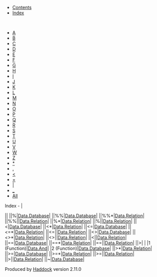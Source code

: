 -   [Contents](index.html)
-   [Index](doc-index.html)

 

-   [A](doc-index-A.html)
-   [B](doc-index-B.html)
-   [C](doc-index-C.html)
-   [D](doc-index-D.html)
-   [E](doc-index-E.html)
-   [F](doc-index-F.html)
-   [G](doc-index-G.html)
-   [H](doc-index-H.html)
-   [I](doc-index-I.html)
-   [J](doc-index-J.html)
-   [K](doc-index-K.html)
-   [L](doc-index-L.html)
-   [M](doc-index-M.html)
-   [N](doc-index-N.html)
-   [O](doc-index-O.html)
-   [P](doc-index-P.html)
-   [Q](doc-index-Q.html)
-   [R](doc-index-R.html)
-   [S](doc-index-S.html)
-   [T](doc-index-T.html)
-   [U](doc-index-U.html)
-   [V](doc-index-V.html)
-   [W](doc-index-W.html)
-   [Z](doc-index-Z.html)
-   [\*](doc-index-42.html)
-   [.](doc-index-46.html)
-   [\<](doc-index-60.html)
-   [=](doc-index-61.html)
-   [|](doc-index-124.html)
-   [\_](doc-index-95.html)
-   [All](doc-index-All.html)

Index - |

||
||%|[Data.Database](Data-Database.html#v:-124--37-)|
||%%|[Data.Database](Data-Database.html#v:-124--37--37-)|
||%%\*|[Data.Relation](Data-Relation.html#v:-124--37--37--42-)|
||%%||[Data.Relation](Data-Relation.html#v:-124--37--37--124-)|
||%\*|[Data.Relation](Data-Relation.html#v:-124--37--42-)|
||%||[Data.Relation](Data-Relation.html#v:-124--37--124-)|
||\<|[Data.Database](Data-Database.html#v:-124--60-)|
||\<\*|[Data.Relation](Data-Relation.html#v:-124--60--42-)|
||\<=|[Data.Database](Data-Database.html#v:-124--60--61-)|
||\<=\*|[Data.Relation](Data-Relation.html#v:-124--60--61--42-)|
||\<=||[Data.Relation](Data-Relation.html#v:-124--60--61--124-)|
||\<\>|[Data.Database](Data-Database.html#v:-124--60--62-)|
||\<\>\*|[Data.Relation](Data-Relation.html#v:-124--60--62--42-)|
||\<\>||[Data.Relation](Data-Relation.html#v:-124--60--62--124-)|
||\<||[Data.Relation](Data-Relation.html#v:-124--60--124-)|
||==|[Data.Database](Data-Database.html#v:-124--61--61-)|
||==\*|[Data.Relation](Data-Relation.html#v:-124--61--61--42-)|
||==||[Data.Relation](Data-Relation.html#v:-124--61--61--124-)|
||\>| |
|1 (Function)|[Data.And](Data-And.html#v:-124--62-)|
|2 (Function)|[Data.Database](Data-Database.html#v:-124--62-)|
||\>\*|[Data.Relation](Data-Relation.html#v:-124--62--42-)|
||\>=|[Data.Database](Data-Database.html#v:-124--62--61-)|
||\>=\*|[Data.Relation](Data-Relation.html#v:-124--62--61--42-)|
||\>=||[Data.Relation](Data-Relation.html#v:-124--62--61--124-)|
||\>||[Data.Relation](Data-Relation.html#v:-124--62--124-)|
||\~|[Data.Database](Data-Database.html#v:-124--126-)|

Produced by [Haddock](http://www.haskell.org/haddock/) version 2.11.0
